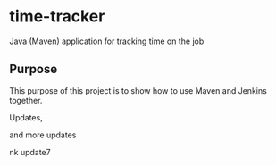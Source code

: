 # time-tracker
Java (Maven) application for tracking time on the job

## Purpose

This purpose of this project is to show how to use Maven and Jenkins together.

Updates, 

and more updates

nk update7

